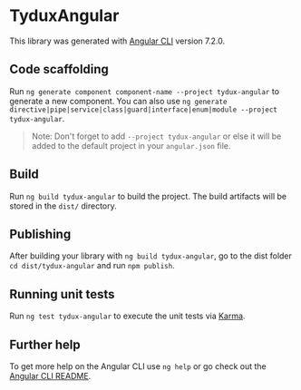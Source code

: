 # TyduxAngular

This library was generated with [Angular CLI](https://github.com/angular/angular-cli) version 7.2.0.

## Code scaffolding

Run `ng generate component component-name --project tydux-angular` to generate a new component. You can also use `ng generate directive|pipe|service|class|guard|interface|enum|module --project tydux-angular`.
> Note: Don't forget to add `--project tydux-angular` or else it will be added to the default project in your `angular.json` file. 

## Build

Run `ng build tydux-angular` to build the project. The build artifacts will be stored in the `dist/` directory.

## Publishing

After building your library with `ng build tydux-angular`, go to the dist folder `cd dist/tydux-angular` and run `npm publish`.

## Running unit tests

Run `ng test tydux-angular` to execute the unit tests via [Karma](https://karma-runner.github.io).

## Further help

To get more help on the Angular CLI use `ng help` or go check out the [Angular CLI README](https://github.com/angular/angular-cli/blob/master/README.md).
